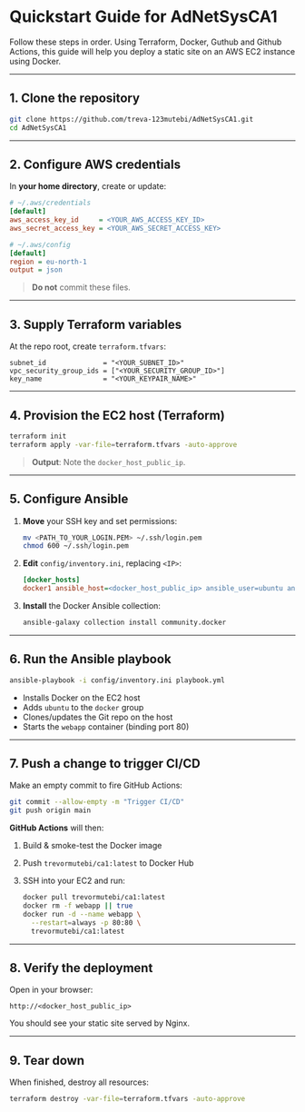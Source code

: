 # Quickstart Guide for AdNetSysCA1

Follow these steps in order. Using Terraform, Docker, Guthub and Github Actions, this guide will help you deploy a static site on an AWS EC2 instance using Docker.

---

## 1. Clone the repository

```bash
git clone https://github.com/treva-123mutebi/AdNetSysCA1.git
cd AdNetSysCA1
```

---

## 2. Configure AWS credentials

In **your home directory**, create or update:

```ini
# ~/.aws/credentials
[default]
aws_access_key_id     = <YOUR_AWS_ACCESS_KEY_ID>
aws_secret_access_key = <YOUR_AWS_SECRET_ACCESS_KEY>
```

```ini
# ~/.aws/config
[default]
region = eu-north-1
output = json
```

> **Do not** commit these files.

---

## 3. Supply Terraform variables

At the repo root, create `terraform.tfvars`:

```hcl
subnet_id              = "<YOUR_SUBNET_ID>"
vpc_security_group_ids = ["<YOUR_SECURITY_GROUP_ID>"]
key_name               = "<YOUR_KEYPAIR_NAME>"
```

---

## 4. Provision the EC2 host (Terraform)

```bash
terraform init
terraform apply -var-file=terraform.tfvars -auto-approve
```

> **Output**: Note the `docker_host_public_ip`.

---

## 5. Configure Ansible

1. **Move** your SSH key and set permissions:

   ```bash
   mv <PATH_TO_YOUR_LOGIN.PEM> ~/.ssh/login.pem
   chmod 600 ~/.ssh/login.pem
   ```

2. **Edit** `config/inventory.ini`, replacing `<IP>`:

   ```ini
   [docker_hosts]
   docker1 ansible_host=<docker_host_public_ip> ansible_user=ubuntu ansible_ssh_private_key_file=~/.ssh/login.pem
   ```

3. **Install** the Docker Ansible collection:

   ```bash
   ansible-galaxy collection install community.docker
   ```

---

## 6. Run the Ansible playbook

```bash
ansible-playbook -i config/inventory.ini playbook.yml
```

* Installs Docker on the EC2 host
* Adds `ubuntu` to the `docker` group
* Clones/updates the Git repo on the host
* Starts the `webapp` container (binding port 80)

---

## 7. Push a change to trigger CI/CD

Make an empty commit to fire GitHub Actions:

```bash
git commit --allow-empty -m "Trigger CI/CD"
git push origin main
```

**GitHub Actions** will then:

1. Build & smoke-test the Docker image
2. Push `trevormutebi/ca1:latest` to Docker Hub
3. SSH into your EC2 and run:

   ```bash
   docker pull trevormutebi/ca1:latest
   docker rm -f webapp || true
   docker run -d --name webapp \
     --restart=always -p 80:80 \
     trevormutebi/ca1:latest
   ```

---

## 8. Verify the deployment

Open in your browser:

```
http://<docker_host_public_ip>
```

You should see your static site served by Nginx.

---

## 9. Tear down

When finished, destroy all resources:

```bash
terraform destroy -var-file=terraform.tfvars -auto-approve
```
